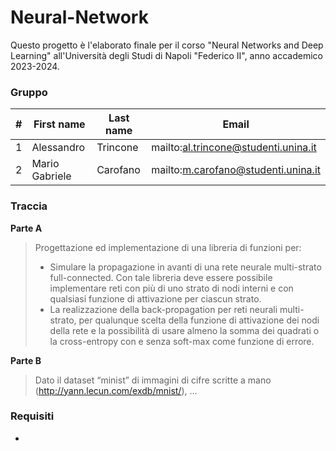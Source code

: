 # Neural-Network
Questo progetto è l'elaborato finale per il corso "Neural Networks and Deep Learning" all'Università degli Studi di Napoli "Federico II", anno accademico 2023-2024.

### Gruppo
| # | First name | Last name | Email |
| --- | --- | --- | --- |
| 1 | Alessandro | Trincone | mailto:al.trincone@studenti.unina.it |
| 2 | Mario Gabriele | Carofano | mailto:m.carofano@studenti.unina.it |

### Traccia
**Parte A**

> Progettazione ed implementazione di una libreria di funzioni per:
> 
> - Simulare la propagazione in avanti di una rete neurale multi-strato full-connected.
> Con tale libreria deve essere possibile implementare reti con più di uno strato di nodi interni e con qualsiasi funzione di attivazione per ciascun strato.
> - La realizzazione della back-propagation per reti neurali multi-strato, per qualunque scelta della funzione di attivazione dei nodi della rete e la possibilità di usare almeno la somma dei quadrati o la cross-entropy con e senza soft-max come funzione di errore.

**Parte B**
> Dato il dataset “minist” di immagini di cifre scritte a mano (http://yann.lecun.com/exdb/mnist/), ...
> 

### Requisiti
-
